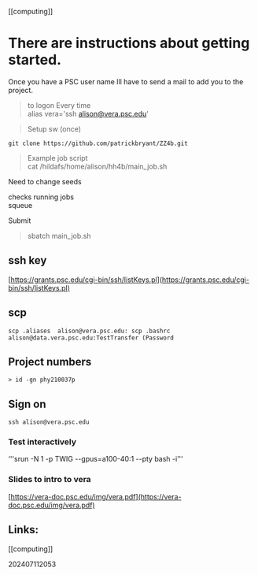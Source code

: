 [[computing]]
# There are instructions about getting started.  
Once you have a PSC user name Ill have to send a mail to add you to the project.

> to logon Every time  
alias vera='ssh [](mailto:alison@vera.psc.edu "‌")[alison@vera.psc.edu](mailto:alison@vera.psc.edu)'

> Setup sw (once)

`git clone https://github.com/patrickbryant/ZZ4b.git`

> Example job script  
cat /hildafs/home/alison/hh4b/main_job.sh

 Need to change seeds

 checks running jobs  
squeue

 Submit  
> sbatch main_job.sh


## ssh key
[https://grants.psc.edu/cgi-bin/ssh/listKeys.pl](https://grants.psc.edu/cgi-bin/ssh/listKeys.pl)


## scp

`scp .aliases  alison@vera.psc.edu: scp .bashrc alison@data.vera.psc.edu:TestTransfer (Password`

## Project numbers

`> id -gn phy210037p`

## Sign on

 `ssh alison@vera.psc.edu`

### Test interactively 
‘''srun -N 1 -p TWIG --gpus=a100-40:1 --pty bash -i’''

### Slides to intro to vera    
[https://vera-doc.psc.edu/img/vera.pdf](https://vera-doc.psc.edu/img/vera.pdf)


## Links: 

[[computing]]


202407112053

